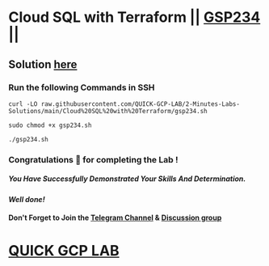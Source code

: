 # Cloud SQL with Terraform || [GSP234](https://www.cloudskillsboost.google/focuses/1215?parent=catalog) ||

## Solution [here]()

### Run the following Commands in SSH
```
curl -LO raw.githubusercontent.com/QUICK-GCP-LAB/2-Minutes-Labs-Solutions/main/Cloud%20SQL%20with%20Terraform/gsp234.sh

sudo chmod +x gsp234.sh

./gsp234.sh
```

### Congratulations 🎉 for completing the Lab !

##### *You Have Successfully Demonstrated Your Skills And Determination.*

#### *Well done!*

#### Don't Forget to Join the [Telegram Channel](https://t.me/QuickGcpLab) & [Discussion group](https://t.me/QuickGcpLabChats)

# [QUICK GCP LAB](https://www.youtube.com/@quickgcplab)